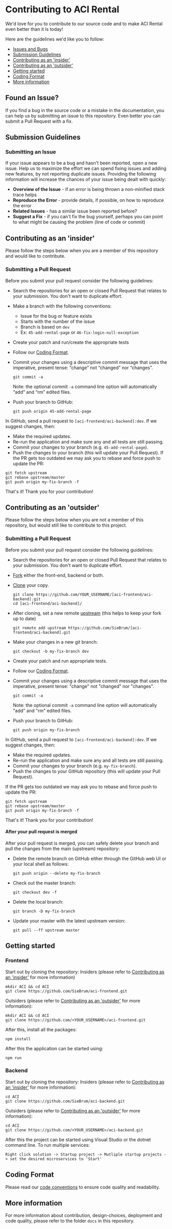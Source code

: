 
# Contributing to ACI Rental

We'd love for you to contribute to our source code and to make ACI Rental even better than it is
today!

Here are the guidelines we'd like you to follow:

 - [Issues and Bugs](#issue)
 - [Submission Guidelines](#submit)
 - [Contributing as an 'insider'](#insider)
 - [Contributing as an 'outsider'](#outsider)
 - [Getting started](#started)
 - [Coding Format](#format)
 - [More information](#moreinfo)

## <a name="issue"></a> Found an Issue?

If you find a bug in the source code or a mistake in the documentation, you can help us by
submitting an issue to this repository. Even better you can submit a Pull Request
with a fix.

## <a name="submit"></a> Submission Guidelines

### Submitting an Issue
If your issue appears to be a bug and hasn't been reported, open a new issue. Help us to maximize
the effort we can spend fixing issues and adding new features, by not reporting duplicate issues.
Providing the following information will increase the chances of your issue being dealt with
quickly:

* **Overview of the Issue** - if an error is being thrown a non-minified stack trace helps
* **Reproduce the Error** - provide details, if possible, on how to reproduce the error
* **Related Issues** - has a similar issue been reported before?
* **Suggest a Fix** - if you can't fix the bug yourself, perhaps you can point to what might be causing the problem (line of code or commit)

## <a name="insider"></a> Contributing as an 'insider'
Please follow the steps below when you are a member of this repository and would like to contribute.
### Submitting a Pull Request
Before you submit your pull request consider the following guidelines:

* Search the repositories for an open or closed Pull Request
  that relates to your submission. You don't want to duplicate effort.
* Make a branch with the following conventions:
	* Issue for the bug or feature exists
	* Starts with the number of the issue
	* Branch is based on `dev`
	* Ex: `45-add-rental-page` or `46-fix-login-null-exception`
* Create your patch and run/create the appropriate tests
* Follow our [Coding Format](#format).
* Commit your changes using a descriptive commit message that uses the imperative, present tense: “change” not “changed” nor “changes”.
    
    ```shell
    git commit -a
    ```    
    Note: the optional commit  `-a`  command line option will automatically “add” and “rm” edited files.
* Push your branch to GitHub:

    ```shell
    git push origin 45-add-rental-page
    ```


In GitHub, send a pull request to `[aci-frontend/aci-backend]:dev`.
If we suggest changes, then:

* Make the required updates.
* Re-run the application and make sure any and all tests are still passing.
* Commit your changes to your branch (e.g. `45-add-rental-page`).
* Push the changes to your branch (this will update your Pull Request).
If the PR gets too outdated we may ask you to rebase and force push to update the PR:

```shell
git fetch upstream
git rebase upstream/master
git push origin my-fix-branch -f
```

That's it! Thank you for your contribution!

## <a name="outsider"></a> Contributing as an 'outsider'
Please follow the steps below when you are not a member of this repository, but would still like to contribute to this project.

### Submitting a Pull Request
Before you submit your pull request consider the following guidelines:

* Search the repositories for an open or closed Pull Request
  that relates to your submission. You don't want to duplicate effort.
* [Fork](https://help.github.com/articles/fork-a-repo/) either the front-end, backend or both.
* [Clone](https://help.github.com/articles/cloning-a-repository/) your copy.
    ```shell
    git clone https://github.com/YOUR_USERNAME/[aci-frontend/aci-backend].git
    cd [aci-frontend/aci-backend]/
    ```
* After cloning, set a new remote [upstream](https://help.github.com/articles/configuring-a-remote-for-a-fork/) (this helps to keep your fork up to date)
    
    ```shell
    git remote add upstream https://github.com/SieBrum/[aci-frontend/aci-backend].git
    ```

* Make your changes in a new git branch:

    ```shell
    git checkout -b my-fix-branch dev
    ```

* Create your patch and run appropriate tests.
* Follow our [Coding Format](#format).
* Commit your changes using a descriptive commit message that uses the imperative, present tense: "change" not "changed" nor "changes".

    ```shell
    git commit -a
    ```
  Note: the optional commit `-a` command line option will automatically "add" and "rm" edited files.

* Push your branch to GitHub:

    ```shell
    git push origin my-fix-branch
    ```

In GitHub, send a pull request to `[aci-frontend/aci-backend]:dev`.
If we suggest changes, then:

* Make the required updates.
* Re-run the application and make sure any and all tests are still passing.
* Commit your changes to your branch (e.g. `my-fix-branch`).
* Push the changes to your GitHub repository (this will update your Pull Request).

If the PR gets too outdated we may ask you to rebase and force push to update the PR:

```shell
git fetch upstream
git rebase upstream/master
git push origin my-fix-branch -f
```

That's it! Thank you for your contribution!

#### After your pull request is merged

After your pull request is merged, you can safely delete your branch and pull the changes
from the main (upstream) repository:

* Delete the remote branch on GitHub either through the GitHub web UI or your local shell as follows:

    ```shell
    git push origin --delete my-fix-branch
    ```

* Check out the master branch:

    ```shell
    git checkout dev -f
    ```

* Delete the local branch:

    ```shell
    git branch -D my-fix-branch
    ```

* Update your master with the latest upstream version:

    ```shell
    git pull --ff upstream master
    ```
## <a name="started"></a> Getting started
### Frontend
Start out by cloning the repository:
Insiders (please refer to [Contributing as an 'insider'](#insider) for more information)
```shell
mkdir ACI && cd ACI
git clone https://github.com/SieBrum/aci-frontend.git
```
Outsiders (please refer to [Contributing as an 'outsider'](#outsider) for more information):
```shell
mkdir ACI && cd ACI
git clone https://github.com/<YOUR_USERNAME>/aci-frontend.git
```
After this, install all the packages:
```shell
npm install
```
After this the application can be started using:
```shell
npm run
```
### Backend
Start out by cloning the repository:
Insiders (please refer to [Contributing as an 'insider'](#outsider) for more information):
```shell
cd ACI
git clone https://github.com/SieBrum/aci-backend.git
```
Outsiders (please refer to [Contributing as an 'outsider'](#outsider) for more information):
```shell
cd ACI
git clone https://github.com/<YOUR_USERNAME>/aci-backend.git
```
After this the project can be started using Visual Studio or the dotnet command line. 
To run multiple services:
```
Right click solution -> Startup project -> Mutliple startup projects -> set the desired microservices to 'Start'
```
   
## <a name="format"></a> Coding Format

Please read our [code conventions](https://github.com/SieBrum/aci-docs/CODE_CONVENTIONS.md) to ensure code quality and readability.

## <a name="moreinfo"></a> More information
For more information about contribution, design-choices, deployment and code quality, please refer to the folder `docs` in this repository.

